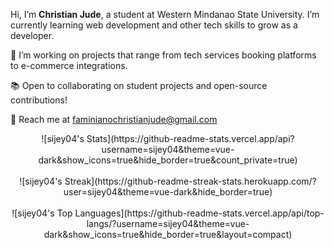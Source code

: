 Hi, I’m **Christian Jude**, a student at Western Mindanao State University. I’m currently learning web development and other tech skills to grow as a developer.

🚀 I’m working on projects that range from tech services booking platforms to e-commerce integrations.

📚 Open to collaborating on student projects and open-source contributions!

📧 Reach me at [faminianochristianjude@gmail.com](mailto:faminianochristianjude@gmail.com)

<div align="center">
  ![sijey04's Stats](https://github-readme-stats.vercel.app/api?username=sijey04&theme=vue-dark&show_icons=true&hide_border=true&count_private=true)
</div>

<br>

<div align="center">
  ![sijey04's Streak](https://github-readme-streak-stats.herokuapp.com/?user=sijey04&theme=vue-dark&hide_border=true)
</div>

<br>

<div align="center">
  ![sijey04's Top Languages](https://github-readme-stats.vercel.app/api/top-langs/?username=sijey04&theme=vue-dark&show_icons=true&hide_border=true&layout=compact)
</div>
